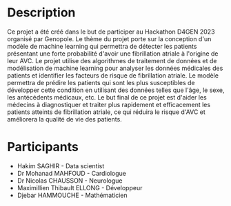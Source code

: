 # Description

Ce projet a été créé dans le but de participer au Hackathon D4GEN 2023 organisé par Genopole. Le thème du projet porte sur la conception d'un modèle de machine learning qui permettra de détecter les patients présentant une forte probabilité d'avoir une fibrillation atriale à l'origine de leur AVC.
Le projet utilise des algorithmes de traitement de données et de modélisation de machine learning pour analyser les données médicales des patients et identifier les facteurs de risque de fibrillation atriale. Le modèle permettra de prédire les patients qui sont les plus susceptibles de développer cette condition en utilisant des données telles que l'âge, le sexe, les antécédents médicaux, etc.
Le but final de ce projet est d'aider les médecins à diagnostiquer et traiter plus rapidement et efficacement les patients atteints de fibrillation atriale, ce qui réduira le risque d'AVC et améliorera la qualité de vie des patients.

# Participants
- Hakim SAGHIR - Data scientist
- Dr Mohanad MAHFOUD - Cardiologue
- Dr Nicolas CHAUSSON - Neurologue 
- Maximillien Thibault ELLONG - Développeur
- Djebar HAMMOUCHE - Mathématicien
